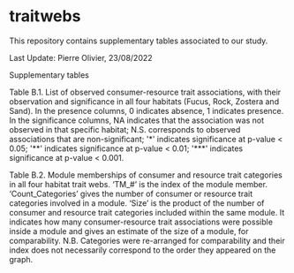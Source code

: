 # traitwebs
This repository contains supplementary tables associated to our study.

Last Update: Pierre Olivier, 23/08/2022

Supplementary tables

Table B.1. List of observed consumer-resource trait associations, with their observation and significance in all four habitats (Fucus, Rock, Zostera and Sand). In the presence columns, 0 indicates absence, 1 indicates presence. In the significance columns, NA indicates that the association was not observed in that specific habitat; N.S. corresponds to observed associations that are non-significant; '\*' indicates significance at p-value < 0.05; '\*\*' indicates significance at p-value < 0.01; '\*\*\*' indicates significance at p-value < 0.001.

Table B.2. Module memberships of consumer and resource trait categories in all four habitat trait webs. ‘TM_#’ is the index of the module member. ‘Count_Categories’ gives the number of consumer or resource trait categories involved in a module. ‘Size’ is the product of the number of consumer and resource trait categories included within the same module. It indicates how many consumer-resource trait associations were possible inside a module and gives an estimate of the size of a module, for comparability. N.B. Categories were re-arranged for comparability and their index does not necessarily correspond to the order they appeared on the graph.